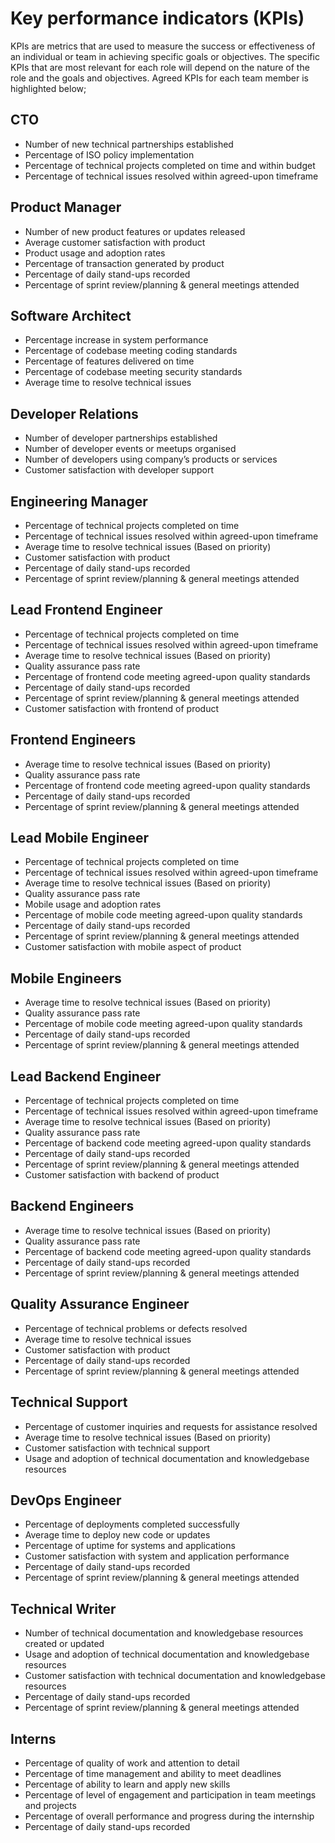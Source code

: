 # Key performance indicators (KPIs) 

KPIs are metrics that are used to measure the success or effectiveness of an individual or team in achieving specific goals or objectives. The specific KPIs that are most relevant for each role will depend on the nature of the role and the goals and objectives. Agreed KPIs for each team member is highlighted below;

## CTO

 - Number of new technical partnerships established
 - Percentage of ISO policy implementation
 - Percentage of technical projects completed on time and within budget
 - Percentage of technical issues resolved within agreed-upon timeframe

## Product Manager

 - Number of new product features or updates released
 - Average customer satisfaction with product
 - Product usage and adoption rates
 - Percentage of transaction generated by product
 - Percentage of daily stand-ups recorded
 - Percentage of sprint review/planning & general meetings attended

## Software Architect

 - Percentage increase in system performance
 - Percentage of codebase meeting coding standards
 - Percentage of features delivered on time
 - Percentage of codebase meeting security standards
 - Average time to resolve technical issues

## Developer Relations

 - Number of developer partnerships established
 - Number of developer events or meetups organised
 - Number of developers using company’s products or services
 - Customer satisfaction with developer support

## Engineering Manager

 - Percentage of technical projects completed on time
 - Percentage of technical issues resolved within agreed-upon timeframe
 - Average time to resolve technical issues (Based on priority)
 - Customer satisfaction with product
 - Percentage of daily stand-ups recorded
 - Percentage of sprint review/planning & general meetings attended

## Lead Frontend Engineer

 - Percentage of technical projects completed on time
 - Percentage of technical issues resolved within agreed-upon timeframe
 - Average time to resolve technical issues (Based on priority)
 - Quality assurance pass rate
 - Percentage of frontend code meeting agreed-upon quality standards
 - Percentage of daily stand-ups recorded
 - Percentage of sprint review/planning & general meetings attended
 - Customer satisfaction with frontend of product

## Frontend Engineers

 - Average time to resolve technical issues (Based on priority)
 - Quality assurance pass rate
 - Percentage of frontend code meeting agreed-upon quality standards
 - Percentage of daily stand-ups recorded
 - Percentage of sprint review/planning & general meetings attended

## Lead Mobile Engineer

 - Percentage of technical projects completed on time
 - Percentage of technical issues resolved within agreed-upon timeframe
 - Average time to resolve technical issues (Based on priority)
 - Quality assurance pass rate
 - Mobile usage and adoption rates
 - Percentage of mobile code meeting agreed-upon quality standards
 - Percentage of daily stand-ups recorded
 - Percentage of sprint review/planning & general meetings attended
 - Customer satisfaction with mobile aspect of product

## Mobile Engineers

 - Average time to resolve technical issues (Based on priority)
 - Quality assurance pass rate
 - Percentage of mobile code meeting agreed-upon quality standards
 - Percentage of daily stand-ups recorded
 - Percentage of sprint review/planning & general meetings attended

## Lead Backend Engineer

 - Percentage of technical projects completed on time
 - Percentage of technical issues resolved within agreed-upon timeframe
 - Average time to resolve technical issues (Based on priority)
 - Quality assurance pass rate
 - Percentage of backend code meeting agreed-upon quality standards
 - Percentage of daily stand-ups recorded
 - Percentage of sprint review/planning & general meetings attended
 - Customer satisfaction with backend of product

## Backend Engineers

 - Average time to resolve technical issues (Based on priority)
 - Quality assurance pass rate
 - Percentage of backend code meeting agreed-upon quality standards
 - Percentage of daily stand-ups recorded
 - Percentage of sprint review/planning & general meetings attended

## Quality Assurance Engineer

 - Percentage of technical problems or defects resolved
 - Average time to resolve technical issues
 - Customer satisfaction with product
 - Percentage of daily stand-ups recorded
 - Percentage of sprint review/planning & general meetings attended

## Technical Support

 - Percentage of customer inquiries and requests for assistance resolved 
 - Average time to resolve technical issues (Based on priority)
 - Customer satisfaction with technical support
 - Usage and adoption of technical documentation and knowledgebase resources

## DevOps Engineer

 - Percentage of deployments completed successfully
 - Average time to deploy new code or updates
 - Percentage of uptime for systems and applications
 - Customer satisfaction with system and application performance
 - Percentage of daily stand-ups recorded
 - Percentage of sprint review/planning & general meetings attended

## Technical Writer

 - Number of technical documentation and knowledgebase resources created or updated
 - Usage and adoption of technical documentation and knowledgebase resources
 - Customer satisfaction with technical documentation and knowledgebase resources
 - Percentage of daily stand-ups recorded
 - Percentage of sprint review/planning & general meetings attended

## Interns

 - Percentage of quality of work and attention to detail
 - Percentage of time management and ability to meet deadlines
 - Percentage of ability to learn and apply new skills
 - Percentage of level of engagement and participation in team meetings and projects
 - Percentage of overall performance and progress during the internship
 - Percentage of daily stand-ups recorded
